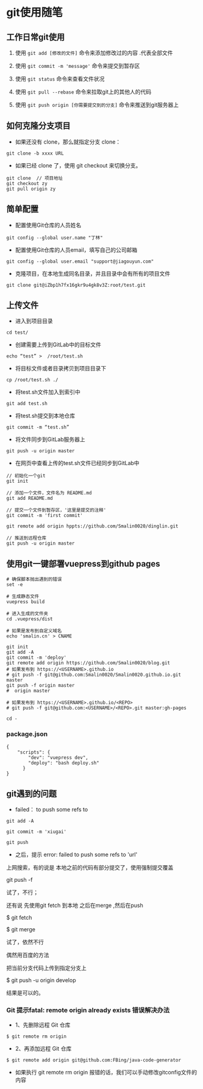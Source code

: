 # git使用随笔


## 工作日常git使用

1. 使用 `git add [修改的文件]` 命令来添加修改过的内容 .代表全部文件

2. 使用 `git commit -m 'message'` 命令来提交到暂存区

3. 使用 `git status` 命令来查看文件状况

4. 使用 `git pull --rebase` 命令来拉取git上的其他人的代码

5. 使用 `git push origin [你需要提交到的分支]` 命令来推送到git服务器上

## 如何克隆分支项目

- 如果还没有 clone，那么就指定分支 clone：

`git clone -b xxxx URL`

- 如果已经 clone 了，使用 git checkout 来切换分支。

``` git{0}
git clone  // 项目地址
git checkout zy 
git pull origin zy
```

## 简单配置

- 配置使用Git仓库的人员姓名

`git config --global user.name "丁林" `

- 配置使用Git仓库的人员email，填写自己的公司邮箱

`git config --global user.email "support@jiagouyun.com"`

- 克隆项目，在本地生成同名目录，并且目录中会有所有的项目文件

`git clone git@iZbp1h7fx16gkr9u4gk8v3Z:root/test.git`


## 上传文件

- 进入到项目目录

`cd test/ `

- 创建需要上传到GitLab中的目标文件

`echo “test” >  /root/test.sh`

- 将目标文件或者目录拷贝到项目目录下

`cp /root/test.sh ./  `

- 将test.sh文件加入到索引中

`git add test.sh `

- 将test.sh提交到本地仓库

`git commit -m “test.sh”`

- 将文件同步到GitLab服务器上

`git push -u origin master `

- 在网页中查看上传的test.sh文件已经同步到GitLab中


``` git{0}
// 初始化一个git 
git init 

// 添加一个文件，文件名为 README.md
git add README.md 

// 提交一个文件到暂存区，'这里是提交的注释'
git commit -m 'first commit' 

git remote add origin hppts://github.com/Smalin0020/dinglin.git

// 推送到远程仓库
git push -u origin master 
```

## 使用git一键部署vuepress到github pages

``` git{0}
# 确保脚本抛出遇到的错误
set -e

# 生成静态文件
vuepress build

# 进入生成的文件夹
cd .vuepress/dist

# 如果是发布到自定义域名
echo 'smalin.cn' > CNAME

git init
git add -A
git commit -m 'deploy'
git remote add origin https://github.com/Smalin0020/blog.git
# 如果发布到 https://<USERNAME>.github.io
# git push -f git@github.com:Smalin0020/Smalin0020.github.io.git master
git push -f origin master
#  origin master

# 如果发布到 https://<USERNAME>.github.io/<REPO>
# git push -f git@github.com:<USERNAME>/<REPO>.git master:gh-pages

cd -
```

### package.json

``` js{0}
{
    "scripts": {
        "dev": "vuepress dev",
        "deploy": "bash deploy.sh"
      }
}
```

## git遇到的问题

- failed： to push some refs to

`git add -A`

`git commit -m 'xiugai'`

`git push`

- 之后，提示 error: failed to push some refs to 'url'

上网搜索，有的说是 本地之前的代码有部分提交了，使用强制提交覆盖

 git push -f

 

试了，不行；

还有说 先使用git fetch 到本地 之后在merge ,然后在push

$ git fetch

$ git merge

试了，依然不行

偶然用百度的方法

把当前分支代码上传到指定分支上

$ git push -u origin develop

结果是可以的。

### Git 提示fatal: remote origin already exists 错误解决办法

- 1、先删除远程 Git 仓库

`$ git remote rm origin`

- 2、再添加远程 Git 仓库

`$ git remote add origin git@github.com:FBing/java-code-generator`

- 如果执行 git remote rm origin 报错的话，我们可以手动修改gitconfig文件的内容
